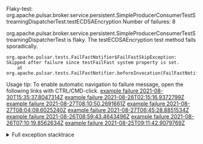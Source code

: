         
Flaky-test: org.apache.pulsar.broker.service.persistent.SimpleProducerConsumerTestStreamingDispatcherTest.testECDSAEncryption
Number of failures: 8

org.apache.pulsar.broker.service.persistent.SimpleProducerConsumerTestStreamingDispatcherTest is flaky. The testECDSAEncryption test method fails sporadically.

```
org.apache.pulsar.tests.FailFastNotifier$FailFastSkipException: Skipped after failure since testFailFast system property is set.
	at org.apache.pulsar.tests.FailFastNotifier.beforeInvocation(FailFastNotifier.java:88)

```

Usage tip: To enable automatic navigation to failure message, open the following links with CTRL/CMD-click.
[example failure 2021-08-30T15:35:37.8047314Z](https://github.com/apache/pulsar/runs/3463119398?check_suite_focus=true#step:9:2483)
[example failure 2021-08-28T02:15:16.9372799Z](https://github.com/apache/pulsar/runs/3448473880?check_suite_focus=true#step:9:1480)
[example failure 2021-08-27T08:10:50.2691661Z](https://github.com/apache/pulsar/runs/3440980370?check_suite_focus=true#step:9:1551)
[example failure 2021-08-27T08:04:09.6025240Z](https://github.com/apache/pulsar/runs/3440855241?check_suite_focus=true#step:9:1476)
[example failure 2021-08-27T06:45:28.8851534Z](https://github.com/apache/pulsar/runs/3440411158?check_suite_focus=true#step:9:1477)
[example failure 2021-08-26T08:59:43.4643496Z](https://github.com/apache/pulsar/runs/3430539961?check_suite_focus=true#step:9:2186)
[example failure 2021-08-26T07:10:19.8562634Z](https://github.com/apache/pulsar/runs/3429892136?check_suite_focus=true#step:9:1538)
[example failure 2021-08-25T09:11:42.9079769Z](https://github.com/apache/pulsar/runs/3420085427?check_suite_focus=true#step:10:1482)


<details>
<summary>Full exception stacktrace</summary>
<code><pre>
org.apache.pulsar.tests.FailFastNotifier$FailFastSkipException: Skipped after failure since testFailFast system property is set.
	at org.apache.pulsar.tests.FailFastNotifier.beforeInvocation(FailFastNotifier.java:88)

</pre></code>
</details>

